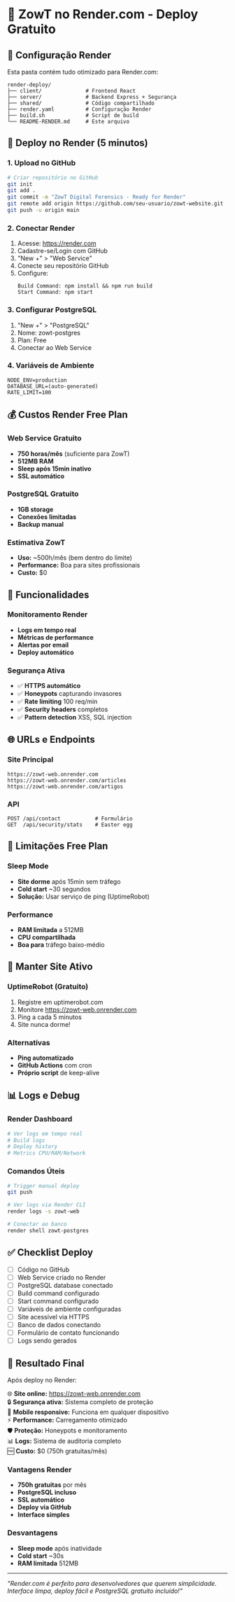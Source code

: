 # 🎨 ZowT no Render.com - Deploy Gratuito

## 🎯 Configuração Render

Esta pasta contém tudo otimizado para Render.com:

```
render-deploy/
├── client/              # Frontend React
├── server/              # Backend Express + Segurança  
├── shared/              # Código compartilhado
├── render.yaml          # Configuração Render
├── build.sh             # Script de build
└── README-RENDER.md     # Este arquivo
```

## 🚀 Deploy no Render (5 minutos)

### 1. Upload no GitHub
```bash
# Criar repositório no GitHub
git init
git add .
git commit -m "ZowT Digital Forensics - Ready for Render"
git remote add origin https://github.com/seu-usuario/zowt-website.git
git push -u origin main
```

### 2. Conectar Render
1. Acesse: https://render.com
2. Cadastre-se/Login com GitHub
3. "New +" > "Web Service"
4. Conecte seu repositório GitHub
5. Configure:
   ```
   Build Command: npm install && npm run build
   Start Command: npm start
   ```

### 3. Configurar PostgreSQL
1. "New +" > "PostgreSQL"
2. Nome: zowt-postgres
3. Plan: Free
4. Conectar ao Web Service

### 4. Variáveis de Ambiente
```env
NODE_ENV=production
DATABASE_URL=(auto-generated)
RATE_LIMIT=100
```

## 💰 Custos Render Free Plan

### Web Service Gratuito
- **750 horas/mês** (suficiente para ZowT)
- **512MB RAM**
- **Sleep após 15min inativo**
- **SSL automático**

### PostgreSQL Gratuito
- **1GB storage**
- **Conexões limitadas**
- **Backup manual**

### Estimativa ZowT
- **Uso:** ~500h/mês (bem dentro do limite)
- **Performance:** Boa para sites profissionais
- **Custo:** $0

## 🔧 Funcionalidades

### Monitoramento Render
- **Logs em tempo real**
- **Métricas de performance**
- **Alertas por email**
- **Deploy automático**

### Segurança Ativa
- ✅ **HTTPS automático**
- ✅ **Honeypots** capturando invasores
- ✅ **Rate limiting** 100 req/min
- ✅ **Security headers** completos
- ✅ **Pattern detection** XSS, SQL injection

## 🌐 URLs e Endpoints

### Site Principal
```
https://zowt-web.onrender.com
https://zowt-web.onrender.com/articles
https://zowt-web.onrender.com/artigos
```

### API
```
POST /api/contact           # Formulário
GET  /api/security/stats    # Easter egg
```

## 🚨 Limitações Free Plan

### Sleep Mode
- **Site dorme** após 15min sem tráfego
- **Cold start** ~30 segundos
- **Solução:** Usar serviço de ping (UptimeRobot)

### Performance
- **RAM limitada** a 512MB
- **CPU compartilhada**
- **Boa para** tráfego baixo-médio

## 🔄 Manter Site Ativo

### UptimeRobot (Gratuito)
1. Registre em uptimerobot.com
2. Monitore https://zowt-web.onrender.com
3. Ping a cada 5 minutos
4. Site nunca dorme!

### Alternativas
- **Ping automatizado**
- **GitHub Actions** com cron
- **Próprio script** de keep-alive

## 📊 Logs e Debug

### Render Dashboard
```bash
# Ver logs em tempo real
# Build logs
# Deploy history
# Metrics CPU/RAM/Network
```

### Comandos Úteis
```bash
# Trigger manual deploy
git push

# Ver logs via Render CLI
render logs -s zowt-web

# Conectar ao banco
render shell zowt-postgres
```

## ✅ Checklist Deploy

- [ ] Código no GitHub
- [ ] Web Service criado no Render
- [ ] PostgreSQL database conectado
- [ ] Build command configurado
- [ ] Start command configurado
- [ ] Variáveis de ambiente configuradas
- [ ] Site acessível via HTTPS
- [ ] Banco de dados conectando
- [ ] Formulário de contato funcionando
- [ ] Logs sendo gerados

## 🎉 Resultado Final

Após deploy no Render:

🌐 **Site online:** https://zowt-web.onrender.com  
🔒 **Segurança ativa:** Sistema completo de proteção  
📱 **Mobile responsive:** Funciona em qualquer dispositivo  
⚡ **Performance:** Carregamento otimizado  
🛡️ **Proteção:** Honeypots e monitoramento  
📊 **Logs:** Sistema de auditoria completo  
🆓 **Custo:** $0 (750h gratuitas/mês)  

### Vantagens Render
- **750h gratuitas** por mês
- **PostgreSQL incluso**
- **SSL automático**
- **Deploy via GitHub**
- **Interface simples**

### Desvantagens
- **Sleep mode** após inatividade
- **Cold start** ~30s
- **RAM limitada** 512MB

---

*"Render.com é perfeito para desenvolvedores que querem simplicidade. Interface limpa, deploy fácil e PostgreSQL gratuito incluído!"*
